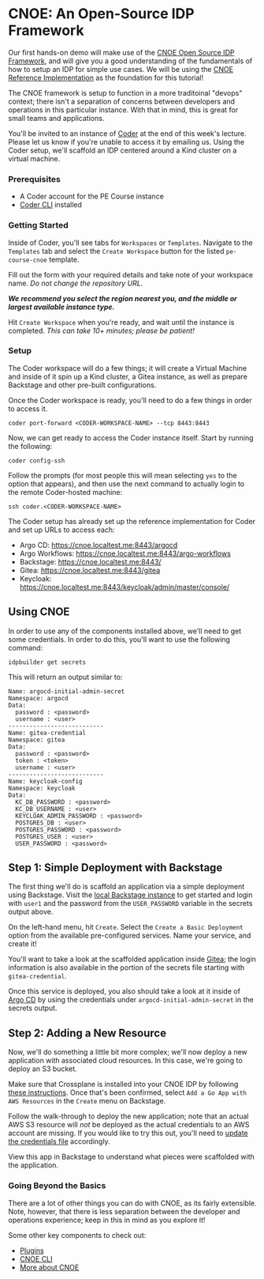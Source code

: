 # CNOE: An Open-Source IDP Framework

Our first hands-on demo will make use of the [CNOE Open Source IDP Framework](https://cnoe.io/), and will give you a good understanding of the fundamentals of how to setup an IDP for simple use cases. We will be using the [CNOE Reference Implementation](https://cnoe.io/docs/reference-implementation/integrations/reference-impl) as the foundation for this tutorial!

The CNOE framework is setup to function in a more traditoinal "devops" context; there isn't a separation of concerns between developers and operations in this particular instance. With that in mind, this is great for small teams and applications.

You'll be invited to an instance of [Coder](https://coder.com) at the end of this week's lecture. Please let us know if you're unable to access it by emailing us. Using the Coder setup, we'll scaffold an IDP centered around a Kind cluster on a virtual machine.

### Prerequisites
* A Coder account for the PE Course instance
* [Coder CLI](https://coder.com/docs/install/cli) installed

### Getting Started
Inside of Coder, you'll see tabs for `Workspaces` or `Templates`. Navigate to the `Templates` tab and select the `Create Workspace` button for the listed `pe-course-cnoe` template.

Fill out the form with your required details and take note of your workspace name. *Do not change the repository URL.*

***We recommend you select the region nearest you, and the middle or largest available instance type.***

Hit `Create Workspace` when you're ready, and wait until the instance is completed. *This can take 10+ minutes; please be patient!*

### Setup
The Coder workspace will do a few things; it will create a Virtual Machine and inside of it spin up a Kind cluster, a Gitea instance, as well as prepare Backstage and other pre-built configurations. 

Once the Coder workspace is ready, you'll need to do a few things in order to access it. 
```
coder port-forward <CODER-WORKSPACE-NAME> --tcp 8443:8443
```

Now, we can get ready to access the Coder instance itself. Start by running the following:
```
coder config-ssh
```

Follow the prompts (for most people this will mean selecting `yes` to the option that appears), and then use the next command to actually login to the remote Coder-hosted machine:
```
ssh coder.<CODER-WORKSPACE-NAME>
```

The Coder setup has already set up the reference implementation for Coder and set up URLs to access each:
* Argo CD: https://cnoe.localtest.me:8443/argocd
* Argo Workflows: https://cnoe.localtest.me:8443/argo-workflows
* Backstage: https://cnoe.localtest.me:8443/
* Gitea: https://cnoe.localtest.me:8443/gitea
* Keycloak: https://cnoe.localtest.me:8443/keycloak/admin/master/console/

## Using CNOE
In order to use any of the components installed above, we'll need to get some credentials. In order to do this, you'll want to use the following command:
```
idpbuilder get secrets
```
This will return an output similar to:
```aiignore
Name: argocd-initial-admin-secret
Namespace: argocd
Data:
  password : <password>
  username : <user>
---------------------------
Name: gitea-credential
Namespace: gitea
Data:
  password : <password>
  token : <token>
  username : <user>
---------------------------
Name: keycloak-config
Namespace: keycloak
Data:
  KC_DB_PASSWORD : <password>
  KC_DB_USERNAME : <user>
  KEYCLOAK_ADMIN_PASSWORD : <password>
  POSTGRES_DB : <user>
  POSTGRES_PASSWORD : <password>
  POSTGRES_USER : <user>
  USER_PASSWORD : <password>
```

## Step 1: Simple Deployment with Backstage
The first thing we'll do is scaffold an application via a simple deployment using Backstage. Visit the [local Backstage instance](https://cnoe.localtest.me:8443/) to get started and login with `user1` and the password from the `USER_PASSWORD` variable in the secrets output above.

On the left-hand menu, hit `Create`. Select the `Create a Basic Deployment` option from the available pre-configured services. Name your service, and create it!

You'll want to take a look at the scaffolded application inside [Gitea](https://cnoe.localtest.me:8443/gitea); the login information is also available in the portion of the secrets file starting with `gitea-credential`.

Once this service is deployed, you also should take a look at it inside of [Argo CD](https://cnoe.localtest.me:8443/argocd) by using the credentials under `argocd-initial-admin-secret` in the secrets output.

## Step 2: Adding a New Resource
Now, we'll do something a little bit more complex; we'll now deploy a new application with associated cloud resources. In this case, we're going to deploy an S3 bucket.

Make sure that Crossplane is installed into your CNOE IDP by following [these instructions](https://github.com/cnoe-io/stacks/blob/main/crossplane-integrations/README.md). Once that's been confirmed, select `Add a Go App with AWS Resources` in the `Create` menu on Backstage.

Follow the walk-through to deploy the new application; note that an actual AWS S3 resource will _not_ be deployed as the actual credentials to an AWS account are missing. If you would like to try this out, you'll need to [update the credentials file](https://cnoe.io/docs/reference-implementation/integrations/reference-impl#:~:text=the%20credentials%20secret%20file) accordingly.

View this app in Backstage to understand what pieces were scaffolded with the application. 

### Going Beyond the Basics
There are a lot of other things you can do with CNOE, as its fairly extensible. Note, however, that there is less separation between the developer and operations experience; keep in this in mind as you explore it!

Some other key components to check out:
* [Plugins](https://cnoe.io/docs/category/plugins)
* [CNOE CLI](https://cnoe.io/docs/reference-implementation/integrations/generated)
* [More about CNOE](https://cnoe.io/blog/welcome)
